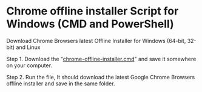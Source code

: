 # Chrome offline installer Script for Windows (CMD and PowerShell)

Download Chrome Browsers latest Offline Installer for Windows (64-bit, 32-bit) and Linux

Step 1. Download the "[chrome-offline-installer.cmd](https://github.com/quickf/chrome-offline-installer/releases/)" and save it somewhere on your computer.

Step 2. Run the file, It should download the latest Google Chrome Browsers offline installer and save in the same folder.
